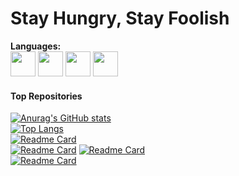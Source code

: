 # Stay Hungry, Stay Foolish
**Languages:**  
<code><img height="40" src="/assets/icons/cpp.png"></code>
<code><img height="40" src="/assets/icons/java.png"></code>
<code><img height="40" src="/assets/icons/python.png"></code>
<code><img height="40" src="/assets/icons/linux.png"></code>

#### Top Repositories
[![Anurag's GitHub stats](https://github-readme-stats.vercel.app/api?username=lwhttpdorg&count_private=true&show_icons=true)](https://github.com/lwhttpdorg/log4cpp)  
[![Top Langs](https://github-readme-stats.vercel.app/api/top-langs/?username=lwhttpdorg&layout=compact)](https://github.com/lwhttpdorg/log4cpp)  
[![Readme Card](https://github-readme-stats.vercel.app/api/pin/?username=lwhttpdorg&repo=log4cpp)](https://github.com/lwhttpdorg/log4cpp)  
[![Readme Card](https://github-readme-stats.vercel.app/api/pin/?username=lwhttpdorg&repo=lwhttpd)](https://github.com/lwhttpdorg/lwhttpd)
[![Readme Card](https://github-readme-stats.vercel.app/api/pin/?username=lwhttpdorg&repo=log4c)](https://github.com/lwhttpdorg/log4c)  
[![Readme Card](https://github-readme-stats.vercel.app/api/pin/?username=lwhttpdorg&repo=openwrt)](https://github.com/lwhttpdorg/openwrt)  
